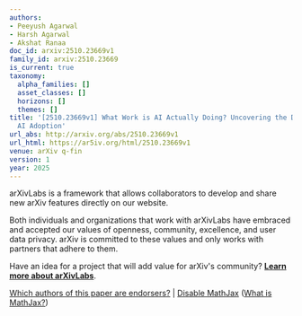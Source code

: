 ```yaml
---
authors:
- Peeyush Agarwal
- Harsh Agarwal
- Akshat Ranaa
doc_id: arxiv:2510.23669v1
family_id: arxiv:2510.23669
is_current: true
taxonomy:
  alpha_families: []
  asset_classes: []
  horizons: []
  themes: []
title: '[2510.23669v1] What Work is AI Actually Doing? Uncovering the Drivers of Generative
  AI Adoption'
url_abs: http://arxiv.org/abs/2510.23669v1
url_html: https://ar5iv.org/html/2510.23669v1
venue: arXiv q-fin
version: 1
year: 2025
---
```



arXivLabs is a framework that allows collaborators to develop and share new arXiv features directly on our website.

Both individuals and organizations that work with arXivLabs have embraced and accepted our values of openness, community, excellence, and user data privacy. arXiv is committed to these values and only works with partners that adhere to them.

Have an idea for a project that will add value for arXiv's community? [**Learn more about arXivLabs**](https://info.arxiv.org/labs/index.html).

[Which authors of this paper are endorsers?](/auth/show-endorsers/2510.23669) |
[Disable MathJax](javascript:setMathjaxCookie()) ([What is MathJax?](https://info.arxiv.org/help/mathjax.html))